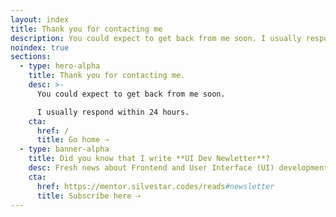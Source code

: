 ```yaml
---
layout: index
title: Thank you for contacting me
description: You could expect to get back from me soon. I usually respond within 24 hours.
noindex: true
sections:
  - type: hero-alpha
    title: Thank you for contacting me.
    desc: >-
      You could expect to get back from me soon.

      I usually respond within 24 hours.
    cta:
      href: /
      title: Go home ⇢
  - type: banner-alpha
    title: Did you know that I write **UI Dev Newletter**?
    desc: Fresh news about Frontend and User Interface (UI) development to your inbox every Monday.
    cta:
      href: https://mentor.silvestar.codes/reads#newsletter
      title: Subscribe here ⇢
---
```

